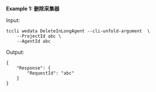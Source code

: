 **Example 1: 删除采集器**



Input: 

```
tccli wedata DeleteInLongAgent --cli-unfold-argument  \
    --ProjectId abc \
    --AgentId abc
```

Output: 
```
{
    "Response": {
        "RequestId": "abc"
    }
}
```

